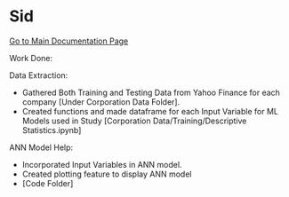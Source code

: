 # Sid

[Go to Main Documentation Page](../README.md)

Work Done:

  Data Extraction:
  - Gathered Both Training and Testing Data from Yahoo Finance for each company [Under Corporation Data Folder].
  - Created functions and made dataframe for each Input Variable for ML Models used in Study [Corporation Data/Training/Descriptive Statistics.ipynb]


  ANN Model Help:
  - Incorporated Input Variables in ANN model.
  - Created plotting feature to display ANN model
  - [Code Folder]

